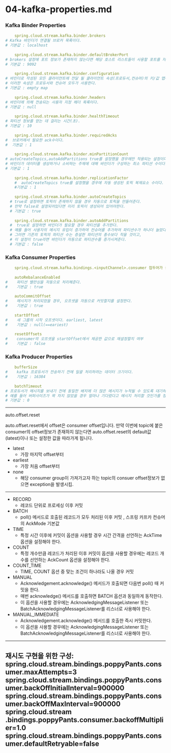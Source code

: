# 04-kafka-properties.md

### Kafka Binder Properties

```yaml
    spring.cloud.stream.kafka.binder.brokers
# Kafka 바인더가 연결될 브로커 목록이다.
# 기본값 : localhost
    
    spring.cloud.stream.kafka.binder.defaultBrokerPort
# brokers 설정에 포트 정보가 존재하지 않는다면 해당 호스트 리스트들이 사용할 포트를 지정해준다.
# 기본값 : 9092
    
    spring.cloud.stream.kafka.binder.configuration
# 바인더로 작성된 모든 클라이언트에 전달 될 클라이언트 속성(프로듀서,컨슈머)의 키/값 맵이다.
# 이러한 속성은 프로듀서와 컨슈머 모두가 사용한다.
# 기본값 : empty map
    
    spring.cloud.stream.kafka.binder.headers
# 바인더에 의해 전송되는 사용자 지정 헤더 목록이다.
# 기본값 : null
    
    spring.cloud.stream.kafka.binder.healthTimeout
# 파티션 정보를 얻는 데 걸리는 시간(초).
# 기본값 : 10
    
    spring.cloud.stream.kafka.binder.requiredAcks
#  브로커에서 필요한 ack수이다.
#  기본값 : 1
    
    spring.cloud.stream.kafka.binder.minPartitionCount
# autoCreateTopics,autoAddPartitions true를 설정했을 경우에만 적용되는 설정이다.
# 바인더가 데이터를 생성하거나 소비하는 주제에 대해 바인더가 구성하는 최소 파티션 수이다.
# 기본값 : 1
    
    spring.cloud.stream.kafka.binder.replicationFactor
    #  autoCreateTopics true를 설정했을 경우에 자동 생성된 토픽 복제요소 수이다.
    #기본값 : 1
    
    spring.cloud.stream.kafka.binder.autoCreateTopics
  # true로 설정하면 토픽이 존재하지 않을 경우 자동으로 토픽을 만들어준다. 
  # 만약 false로 설정되어있다면 미리 토픽이 생성되어 있어야한다.
  # 기본값 : true
    
    spring.cloud.stream.kafka.binder.autoAddPartitions
  #  true로 설정하면 바인더가 필요할 경우 파티션을 추가한다.
  # 예를 들어 사용자의 메시지 유입이 증가하여 컨슈머를 추가하여 파티션수가 하나더 늘었다고 가정하자. 
  # 그러면 기존의 토픽의 파티션 수는 증설한 파티션의 총수보다 작을 것이고,
  # 이 설정이 true라면 바인더가 자동으로 파티션수를 증가시켜준다.
  # 기본값 : false
```
    
    
### Kafka Consumer Properties
```yaml
    spring.cloud.stream.kafka.bindings.<inputChannel>.consumer 접두어가 붙는다.
    
    autoRebalanceEnabled
#    파티션 밸런싱을 자동으로 처리해준다.
#    기본값 : true
    
    autoCommitOffset
#    메시지가 처리되었을 경우, 오프셋을 자동으로 커밋할지를 설정한다.
#    기본값 : true
    
    startOffset
#    새 그룹의 시작 오프셋이다. earliest, latest
#    기본값 : null(==eariest)
    
    resetOffsets
#    consumer의 오프셋을 startOffset에서 제공한 값으로 재설정할지 여부
#    기본값 : false
```    
    
### Kafka Producer Properties
```yaml
    bufferSize
#    kafka 프로듀서가 전송하기 전에 일괄 처리하려는 데이터 크기이다.
#    기본값 : 16384
    
    batchTimeout
# 프로듀서가 메시지를 보내기 전에 동일한 배치에 더 많은 메시지가 누적될 수 있도록 대기하는 시간. 
# 예를 들어 버퍼사이즈가 꽉 차지 않았을 경우 얼마나 기다렸다고 메시지 처리할 것인가를 정하는 시간이다.
# 기본값 : 0
```
-------------------------------------------
auto.offset.reset

auto.offset.reset에서 offset은 consumer offset입니다. 
만약 이번에 topic에 붙은 consumer의 offset정보가 존재하지 않는다면 
auto.offset.reset의 default값(latest)이나 또는 설정한 값을 따라가게 됩니다.

- latest 
  - 가장 마지막 offset부터
- earliest
  - 가장 처음 offset부터
- none
  - 해당 consumer group이 가져가고자 하는 topic의 consuer offset정보가 없으면 exception을 발생시킴.
-------------------------------------------

- RECORD
  - 레코드 단위로 프로세싱 이후 커밋
- BATCH
  - poll() 메서드로 호출된 레코드가 모두 처리된 이후 커밋 , 스프링 카프카 컨슈머의 AckMode 기본값
- TIME
  - 특정 시간 이후에 커밋이 옵션을 사용할 경우 시간 간격을 선언하는 AckTime 옵션을 설정해야 한다.
- COUNT
  - 특정 개수만큼 레코드가 처리된 이후 커밋이 옵션을 사용할 경우에는 레코드 개수를 선언하는 AckCount 옵션을 설정해야 한다.
- COUNT_TIME
  - TIME, COUNT 옵션 중 맞는 조건이 하나라도 나올 경우 커밋
- MANUAL
  - Acknowledgement.acknowledge() 메서드가 호출되면 다음번 poll() 때 커밋을 한다.
  - 매번 acknowledge() 메서드를 호출하면 BATCH 옵션과 동일하게 동작한다.
  - 이 옵션을 사용할 경우에는 AcknowledgingMessageListener 또는 BatchAcknowledgingMessageListener를 리스너로 사용해야 한다.
- MANUAL_IMMEDIATE
  - Acknowledgement.acknowledge() 메서드를 호출한 즉시 커밋한다.
  - 이 옵션을 사용할 경우에는 AcknowledgingMessageListener 또는 BatchAcknowledgingMessageListener를 리스너로 사용해야 한다.

-------------
재시도 구현을 위한 구성:
spring.cloud.stream.bindings.poppyPants.consumer.maxAttempts=3
spring.cloud.stream.bindings.poppyPants.consumer.backOffInitialInterval=900000
spring.cloud.stream.bindings.poppyPants.consumer.backOffMaxInterval=900000
spring.cloud.stream .bindings.poppyPants.consumer.backoffMultiplier=1.0
spring.cloud.stream.bindings.poppyPants.consumer.defaultRetryable=false
-------------
